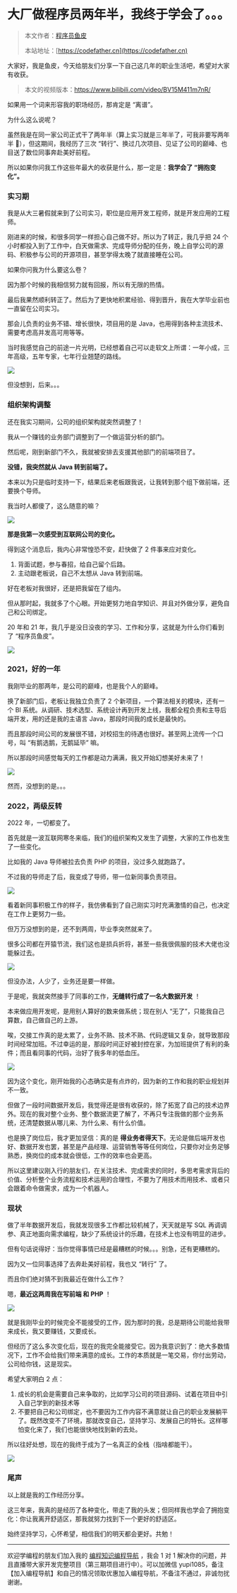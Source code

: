 # 大厂做程序员两年半，我终于学会了。。。

> 本文作者：[程序员鱼皮](https://yuyuanweb.feishu.cn/wiki/Abldw5WkjidySxkKxU2cQdAtnah)
>
> 本站地址：[https://codefather.cn](https://codefather.cn)

大家好，我是鱼皮，今天给朋友们分享一下自己这几年的职业生活吧，希望对大家有收获。

> 本文的视频版本：https://www.bilibili.com/video/BV15M411m7nR/

如果用一个词来形容我的职场经历，那肯定是 “离谱”。

为什么这么说呢？

虽然我是在同一家公司正式干了两年半（算上实习就是三年半了，可我非要写两年半 🐔），但这期间，我经历了三次 “转行”、换过几次项目、见证了公司的巅峰、也目送了数位同事奔赴美好前程。

所以如果你问我工作这些年最大的收获是什么，那一定是：**我学会了 “拥抱变化”。**

### 实习期

我是从大三暑假就来到了公司实习，职位是应用开发工程师，就是开发应用的工程师。

刚进来的时候，和很多同学一样担心自己做不好。所以为了转正，我几乎把 24 个小时都投入到了工作中，白天做需求、完成导师分配的任务，晚上自学公司的源码、积极参与公司的开源项目，甚至学得太晚了就直接睡在公司。

如果你问我为什么要这么卷？

因为那个时候的我相信努力就有回报，所以有无限的热情。

最后我果然顺利转正了。然后为了更快地积累经验、得到晋升，我在大学毕业前也一直留在公司实习。

那会儿负责的业务不错、增长很快，项目用的是 Java，也用得到各种主流技术、需要考虑高并发高可用等等。

当时我感觉自己的前途一片光明，已经想着自己可以走软文上所谓：一年小成，三年高级，五年专家，七年行业翘楚的路线。

![](https://pic.yupi.icu/5563/202311031057774.jpeg)

但没想到，后来。。。

### 组织架构调整

还在我实习期间，公司的组织架构就突然调整了！

我从一个赚钱的业务部门调整到了一个做运营分析的部门。

然后呢，刚到新部门不久，我就被安排去支援其他部门的前端项目了。

**没错，我突然就从 Java 转到前端了。**

本来以为只是临时支持一下，结果后来老板跟我说，让我转到那个组下做前端，还要换个导师。

我当时人都傻了，这么随意的嘛？

![](https://pic.yupi.icu/5563/202311031057578.jpeg)

**那是我第一次感受到互联网公司的变化。**

得到这个消息后，我内心非常惶恐不安，赶快做了 2 件事来应对变化。

1. 背面试题，参与春招，给自己留个后路。
2. 主动跟老板说，自己不太想从 Java 转到前端。

好在老板对我很好，还是把我留在了组内。

但从那时起，我就多了个心眼。开始更努力地自学知识、并且对外做分享，避免自己和公司绑定。

20 年和 21 年，我几乎是没日没夜的学习、工作和分享，这就是为什么你们看到了 “程序员鱼皮”。

![](https://pic.yupi.icu/5563/202311031057775.png)

### 2021，好的一年

我刚毕业的那两年，是公司的巅峰，也是我个人的巅峰。

换了新部门后，老板让我独立负责了 2 个新项目，一个算法相关的模块，还有一个 BI 系统。从调研、技术选型、系统设计再到开发上线，我都全程负责和主导后端开发，用的还是我的主语言 Java，那段时间我的成长是最快的。

而且那段时间公司的发展很不错，对校招生的待遇也很好。甚至网上流传一个口号，叫 “有鹅选鹅，无鹅延毕” 嘛。

所以那段时间感觉每天的工作都是动力满满，我又开始幻想美好未来了！

![](https://pic.yupi.icu/5563/202311031057608.jpeg)

然而，没想到的是。。。

### 2022，两级反转

2022 年，一切都变了。

首先就是一波互联网寒冬来临，我们的组织架构又发生了调整，大家的工作也发生了一些变化。

比如我的 Java 导师被拉去负责 PHP 的项目，没过多久就跑路了。

不过我的导师走了后，我变成了导师，带一位新同事负责项目。

![](https://pic.yupi.icu/5563/202311031057656.png)

看着新同事积极工作的样子，我仿佛看到了自己刚实习时充满激情的自己，也决定在工作上更努力一些。

但万万没想到的是，还不到两周，毕业季突然就来了。

很多公司都在开猿节流，我们这也是损兵折将，甚至一些我很佩服的技术大佬也没能躲过去。

![](https://pic.yupi.icu/5563/202311031057589.jpeg)

但没办法，人少了，业务还是要一样做。

于是呢，我就突然接手了同事的工作，**无缝转行成了一名大数据开发** ！

本来做应用开发呢，是用别人算好的数来做系统；现在别人 “无了”，只能我自己算数，自己做自己的上游。

唉，交接工作真的是太累了，业务不熟、技术不熟、代码逻辑又复杂，就导致那段时间经常加班。不过幸运的是，那段时间正好被封控在家，为加班提供了有利的条件；而且看同事的代码，治好了我多年的低血压。

![](https://pic.yupi.icu/5563/202311031057364.jpeg)

因为这个变化，刚开始我的心态确实是有点炸的，因为新的工作和我的职业规划并不一致。

但做了一段时间数据开发后，我觉得还是很有收获的，除了拓宽了自己的技术边界外。现在的我对整个业务、整个数据流更了解了，不再只专注我做的那个业务系统，还清楚数据从哪儿来、为什么来、有什么价值。

也是换了岗位后，我才更加坚信：真的是 **得业务者得天下**。无论是做后端开发也好、数据开发也罢，甚至是产品经理、运营销售等等任何岗位，只要你对业务足够熟悉，换岗位的成本就会很低，工作的效率也会更高。

所以这里建议刚入行的朋友们，在关注技术、完成需求的同时，多思考需求背后的价值、分析整个业务流程和技术运用的合理性，不要为了用技术而用技术、或者只会跟着命令做需求，成为一个机器人。

### 现状

做了半年数据开发后，我就发现很多工作都比较机械了，天天就是写 SQL 再调调参、真正地面向需求编程，缺少了系统设计的乐趣，在技术上也没有明显的进步。

但有句话说得好：当你觉得事情已经是最糟糕的时候。。。别急，还有更糟糕的。

因为又一位同事选择了去奔赴美好前程，我也又 “转行” 了。

而且你们绝对猜不到我最近在做什么工作？

嗯，**最近这两周我在写前端 和 PHP** ！

![](https://pic.yupi.icu/5563/202311031057351.png)

就是我刚毕业的时候完全不能接受的工作，因为那时的我，总是期待公司能给我带来成长，我又要赚钱，又要成长。

但经历了这么多次变化后，现在的我完全能接受它。因为我意识到了：绝大多数情况下，工作不会给我们带来满意的成长。工作的本质就是一笔交易，你付出劳动，公司给你钱，这是现实。

希望大家明白 2 点：

1. 成长的机会是需要自己来争取的，比如学习公司的项目源码、试着在项目中引入自己学到的新技术等
2. 不要把自己和公司绑定，也不要因为工作内容不满意就让自己的职业发展躺平了。既然改变不了环境，那就改变自己，坚持学习、发展自己的特长。这样哪怕变化来了，我们也能很快地找到新的去处。

所以往好处想，现在的我终于成为了一名真正的全栈（指啥都能干）。

![](https://pic.yupi.icu/5563/202311031057430.jpeg)

### 尾声

以上就是我的工作经历分享。

这三年来，我真的是经历了各种变化，带走了我的头发；但同样我也学会了拥抱变化：你让我离开舒适区，那我就努力找到下一个更好的舒适区。

始终坚持学习，心怀希望，相信我们的明天都会更好。共勉！



------



欢迎学编程的朋友们加入我的 [编程知识编程导航](https://mp.weixin.qq.com/s?__biz=MzI1NDczNTAwMA==&mid=2247524980&idx=2&sn=9ddcdb6c52aa096ed4c5ad0ced946a7d&chksm=e9c28583deb50c95f3c2665713a8bbc372c68332b3bfb846cf4b23af3f1cc07164832a291335&token=689599617&lang=zh_CN&scene=21#wechat_redirect) ，我会 1 对 1 解决你的问题，并且直播带大家开发完整项目（第三期项目进行中）。可以加微信 yupi1085，备注【加入编程导航】和自己的情况领取优惠加入编程导航，不备注不通过，非诚勿扰谢谢。